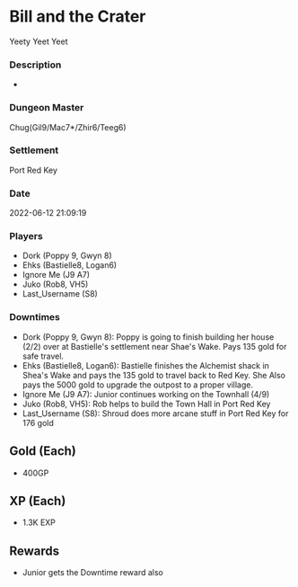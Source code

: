 # Bill and the Crater
Yeety Yeet Yeet
### Description
-
### Dungeon Master
Chug(Gil9/Mac7*/Zhir6/Teeg6)
### Settlement
Port Red Key
### Date
2022-06-12 21:09:19
### Players
* Dork (Poppy 9, Gwyn 8)
* Ehks (Bastielle8, Logan6)
* Ignore Me (J9 A7)
* Juko (Rob8, VH5)
* Last_Username (S8)
### Downtimes
* Dork (Poppy 9, Gwyn 8): Poppy is going to finish building her house (2/2) over at Bastielle's settlement near Shae's Wake. Pays 135 gold for safe travel.
* Ehks (Bastielle8, Logan6): Bastielle finishes the Alchemist shack in Shea's Wake and pays the 135 gold to travel back to Red Key. She Also pays the 5000 gold to upgrade the outpost to a proper village.
* Ignore Me (J9 A7): Junior continues working on the Townhall (4/9)
* Juko (Rob8, VH5): Rob helps to build the Town Hall in Port Red Key
* Last_Username (S8): Shroud does more arcane stuff in Port Red Key for 176 gold
## Gold (Each)
* 400GP
## XP (Each)
* 1.3K EXP
## Rewards
* Junior gets the Downtime reward also